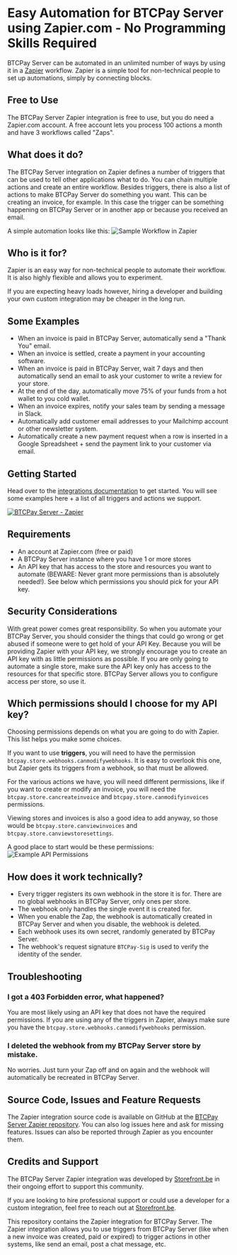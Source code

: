 # Easy Automation for BTCPay Server using Zapier.com - No Programming Skills Required

BTCPay Server can be automated in an unlimited number of ways by using it in a [Zapier](https://zapier.com) workflow.
Zapier is a simple tool for non-technical people to set up automations, simply by connecting blocks.

## Free to Use
The BTCPay Server Zapier integration is free to use, but you do need a Zapier.com account.
A free account lets you process 100 actions a month and have 3 workflows called "Zaps".

## What does it do?
The BTCPay Server integration on Zapier defines a number of triggers that can be used to tell other applications what to do. You can chain multiple actions and create an entire workflow.
Besides triggers, there is also a list of actions to make BTCPay Server do something you want. This can be creating an invoice, for example. In this case the trigger can be something happening on BTCPay Server or in another app or because you received an email.

A simple automation looks like this:
![Sample Workflow in Zapier](./doc/zap-sample1.png)

## Who is it for?
Zapier is an easy way for non-technical people to automate their workflow. It is also highly flexible and allows you to experiment.

If you are expecting heavy loads however, hiring a developer and building your own custom integration may be cheaper in the long run.

## Some Examples
- When an invoice is paid in BTCPay Server, automatically send a "Thank You" email.
- When an invoice is settled, create a payment in your accounting software.
- When an invoice is paid in BTCPay Server, wait 7 days and then automatically send an email to ask your customer to write a review for your store.
- At the end of the day, automatically move 75% of your funds from a hot wallet to you cold wallet.
- When an invoice expires, notify your sales team by sending a message in Slack.
- Automatically add customer email addresses to your Mailchimp account or other newsletter system.
- Automatically create a new payment request when a row is inserted in a Google Spreadsheet + send the payment link to your customer via email.

## Getting Started
Head over to the [integrations documentation](https://zapier.com/apps/btcpay-server/integrations) to get started. You will see some examples here + a list of all triggers and actions we support. 

[![BTCPay Server - Zapier](https://img.youtube.com/vi/RylpDWt30uc/mqdefault.jpg "BTCPay Server - Zapier")](https://youtu.be/RylpDWt30uc "BTCPay Server - Zapier")

## Requirements
- An account at Zapier.com (free or paid)
- A BTCPay Server instance where you have 1 or more stores
- An API key that has access to the store and resources you want to automate (BEWARE: Never grant more permissions than is absolutely needed!). See below which permissions you should pick for your API key.

## Security Considerations
With great power comes great responsibility. So when you automate your BTCPay Server, you should consider the things that could go wrong or get abused if someone were to get hold of your API Key.
Because you will be providing Zapier with your API key, we strongly encourage you to create an API key with as little permissions as possible.
If you are only going to automate a single store, make sure the API key only has access to the resources for that specific store.
BTCPay Server allows you to configure access per store, so use it.

## Which permissions should I choose for my API key?
Choosing permissions depends on what you are going to do with Zapier. This list helps you make some choices.

If you want to use **triggers**, you will need to have the permission `btcpay.store.webhooks.canmodifywebhooks`. It is easy to overlook this one, but Zapier gets its triggers from a webhook, so that must be allowed.

For the various actions we have, you will need different permissions, like if you want to create or modify an invoice, you will need the `btcpay.store.cancreateinvoice` and `btcpay.store.canmodifyinvoices` permissions.

Viewing stores and invoices is also a good idea to add anyway, so those would be `btcpay.store.canviewinvoices` and `btcpay.store.canviewstoresettings`.

A good place to start would be these permissions:
![Example API Permissions](./doc/ExampleApiPermissions.jpeg)


## How does it work technically?
- Every trigger registers its own webhook in the store it is for. There are no global webhooks in BTCPay Server, only ones per store.
- The webhook only handles the single event it is created for.
- When you enable the Zap, the webhook is automatically created in BTCPay Server and when you disable, the webhook is deleted.
- Each webhook uses its own secret, randomly generated by BTCPay Server.
- The webhook's request signature `BTCPay-Sig` is used to verify the identity of the sender.


## Troubleshooting

### I got a 403 Forbidden error, what happened?
You are most likely using an API key that does not have the required permissions. If you are using any of the triggers in Zapier, always make sure you have the `btcpay.store.webhooks.canmodifywebhooks` permission.

### I deleted the webhook from my BTCPay Server store by mistake.
No worries. Just turn your Zap off and on again and the webhook will automatically be recreated in BTCPay Server.


## Source Code, Issues and Feature Requests
The Zapier integration source code is available on GitHub at the [BTCPay Server Zapier repository](https://github.com/btcpayserver/zapier).
You can also log issues here and ask for missing features.
Issues can also be reported through Zapier as you encounter them.

## Credits and Support
The BTCPay Server Zapier integration was developed by [Storefront.be](https://www.storefront.be/en/) in their ongoing effort to support this community.

If you are looking to hire professional support or could use a developer for a custom integration, feel free to reach out at [Storefront.be](https://www.storefront.be/en/).

This repository contains the Zapier integration for BTCPay Server.
The Zapier integration allows you to use triggers from BTCPay Server (like when a new invoice was created, paid or expired) to trigger actions in other systems, like send an email, post a chat message, etc.
